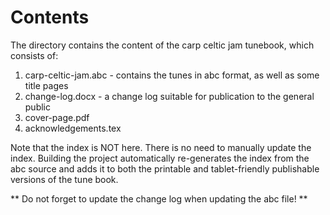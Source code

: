 # Contents

The directory contains the content of the carp celtic jam tunebook, which consists of:
1. carp-celtic-jam.abc - contains the tunes in abc format, as well as
some title pages
1. change-log.docx - a change log suitable for publication to the general public
1. cover-page.pdf
1. acknowledgements.tex

Note that the index is NOT here.  There is no need to manually update the index.  Building the project automatically re-generates the index from the abc source and adds it to both the printable and tablet-friendly publishable versions of the tune book.

** Do not forget to update the change log when updating the abc file! **
